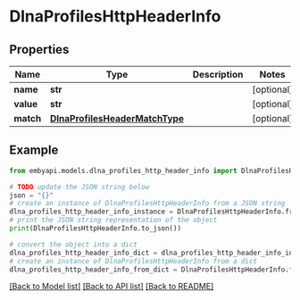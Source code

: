 # DlnaProfilesHttpHeaderInfo


## Properties

Name | Type | Description | Notes
------------ | ------------- | ------------- | -------------
**name** | **str** |  | [optional] 
**value** | **str** |  | [optional] 
**match** | [**DlnaProfilesHeaderMatchType**](DlnaProfilesHeaderMatchType.md) |  | [optional] 

## Example

```python
from embyapi.models.dlna_profiles_http_header_info import DlnaProfilesHttpHeaderInfo

# TODO update the JSON string below
json = "{}"
# create an instance of DlnaProfilesHttpHeaderInfo from a JSON string
dlna_profiles_http_header_info_instance = DlnaProfilesHttpHeaderInfo.from_json(json)
# print the JSON string representation of the object
print(DlnaProfilesHttpHeaderInfo.to_json())

# convert the object into a dict
dlna_profiles_http_header_info_dict = dlna_profiles_http_header_info_instance.to_dict()
# create an instance of DlnaProfilesHttpHeaderInfo from a dict
dlna_profiles_http_header_info_from_dict = DlnaProfilesHttpHeaderInfo.from_dict(dlna_profiles_http_header_info_dict)
```
[[Back to Model list]](../README.md#documentation-for-models) [[Back to API list]](../README.md#documentation-for-api-endpoints) [[Back to README]](../README.md)


